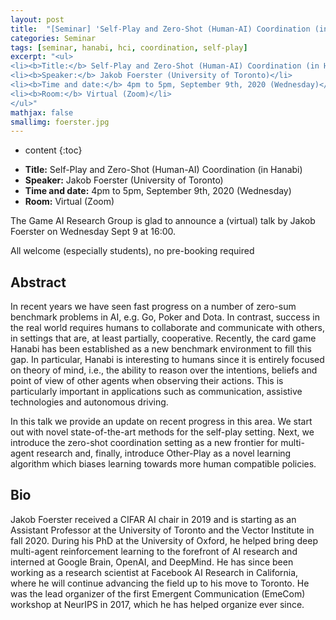```yaml
---
layout: post
title:  "[Seminar] 'Self-Play and Zero-Shot (Human-AI) Coordination (in Hanabi)' by Jakob Foerster"
categories: Seminar
tags: [seminar, hanabi, hci, coordination, self-play]
excerpt: "<ul>
<li><b>Title:</b> Self-Play and Zero-Shot (Human-AI) Coordination (in Hanabi)</li>
<li><b>Speaker:</b> Jakob Foerster (University of Toronto)</li> 
<li><b>Time and date:</b> 4pm to 5pm, September 9th, 2020 (Wednesday)</li>
<li><b>Room:</b> Virtual (Zoom)</li>
</ul>"
mathjax: false
smallimg: foerster.jpg
---
```


* content
{:toc}

<ul>
<li><b>Title:</b> Self-Play and Zero-Shot (Human-AI) Coordination (in Hanabi)</li>
<li><b>Speaker:</b> Jakob Foerster (University of Toronto)</li> 
<li><b>Time and date:</b> 4pm to 5pm, September 9th, 2020 (Wednesday)</li>
<li><b>Room:</b> Virtual (Zoom)</li>
</ul>

The Game AI Research Group is glad to announce a (virtual) talk by Jakob Foerster on Wednesday Sept 9 at 16:00.

All welcome (especially students), no pre-booking required 

## Abstract

In recent years we have seen fast progress on a number of zero-sum benchmark problems in AI, e.g. Go, Poker and Dota. In contrast, success in the real world requires humans to collaborate and communicate with others, in settings that are, at least partially, cooperative. Recently, the card game Hanabi has been established as a new benchmark environment to fill this gap. In particular, Hanabi is interesting to humans since it is entirely focused on theory of mind, i.e., the ability to reason over the intentions, beliefs and point of view of other agents when observing their actions. This is particularly important in applications such as communication, assistive technologies and autonomous driving.

In this talk we provide an update on recent progress in this area. We start out with novel state-of-the-art methods for the self-play setting. Next, we introduce the zero-shot coordination setting as a new frontier for multi-agent research and, finally, introduce Other-Play as a novel learning algorithm which biases learning towards more human compatible policies.

## Bio

Jakob Foerster received a CIFAR AI chair in 2019 and is starting as an Assistant Professor at the University of Toronto and the Vector Institute in fall 2020. During his PhD at the University of Oxford, he helped bring deep multi-agent reinforcement learning to the forefront of AI research and interned at Google Brain, OpenAI, and DeepMind. He has since been working as a research scientist at Facebook AI Research in California, where he will continue advancing the field up to his move to Toronto. He was the lead organizer of the first Emergent Communication (EmeCom) workshop at NeurIPS in 2017, which he has helped organize ever since.
